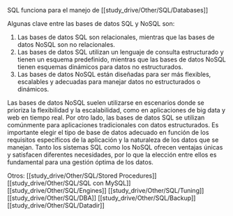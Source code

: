 SQL funciona para el manejo de [[study_drive/Other/SQL/Databases]]

Algunas clave entre las bases de datos SQL y NoSQL son:

1. Las bases de datos SQL son relacionales, mientras que las bases de datos NoSQL son no relacionales.
2. Las bases de datos SQL utilizan un lenguaje de consulta estructurado y tienen un esquema predefinido, mientras que las bases de datos NoSQL tienen esquemas dinámicos para datos no estructurados.
3. Las bases de datos NoSQL están diseñadas para ser más flexibles, escalables y adecuadas para manejar datos no estructurados o dinámicos.

Las bases de datos NoSQL suelen utilizarse en escenarios donde se prioriza la flexibilidad y la escalabilidad, como en aplicaciones de big data y web en tiempo real. Por otro lado, las bases de datos SQL se utilizan comúnmente para aplicaciones tradicionales con datos estructurados. Es importante elegir el tipo de base de datos adecuado en función de los requisitos específicos de la aplicación y la naturaleza de los datos que se manejan. Tanto los sistemas SQL como los NoSQL ofrecen ventajas únicas y satisfacen diferentes necesidades, por lo que la elección entre ellos es fundamental para una gestión óptima de los datos.

Otros:
[[study_drive/Other/SQL/Stored Procedures]]
[[study_drive/Other/SQL/SQL con MySQL]]
[[study_drive/Other/SQL/Engines]]
[[study_drive/Other/SQL/Tuning]]
[[study_drive/Other/SQL/DBA]] 
[[study_drive/Other/SQL/Backup]]
[[study_drive/Other/SQL/Datadir]]